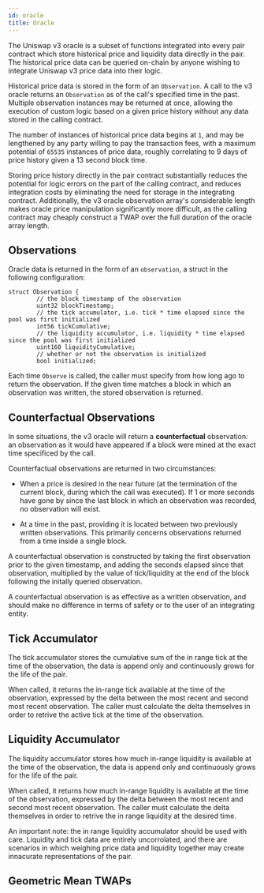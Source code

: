 ```yaml
---
id: oracle
title: Oracle
---
```


The Uniswap v3 oracle is a subset of functions integrated into every pair contract which store historical price and liquidity data directly in the pair. The historical price data can be  queried on-chain by anyone wishing to integrate Uniswap v3 price data into their logic.

Historical price data is stored in the form of an `Observation`. A call to the v3 oracle returns an `Observation` as of the call's specified time in the past. Multiple observation instances may be returned at once, allowing the execution of custom logic based on a given price history without any data stored in the calling contract.

The number of instances of historical price data begins at `1`, and may be lengthened by any party willing to pay the transaction fees, with a maximum potential of `65535` instances of price data, roughly correlating to 9 days of price history given a 13 second block time.

Storing price history directly in the pair contract substantially reduces the potential for logic errors on the part of the calling contract, and reduces integration costs by eliminating the need for storage in the integrating contract. Additionally, the v3 oracle observation array's considerable length makes oracle price manipulation significantly more difficult, as the calling contract may cheaply construct a TWAP over the full duration of the oracle array length.


## Observations

Oracle data is returned in the form of an `observation`, a struct in the following configuration:

```solidity
struct Observation {
        // the block timestamp of the observation
        uint32 blockTimestamp;
        // the tick accumulator, i.e. tick * time elapsed since the pool was first initialized
        int56 tickCumulative;
        // the liquidity accumulator, i.e. liquidity * time elapsed since the pool was first initialized
        uint160 liquidityCumulative;
        // whether or not the observation is initialized
        bool initialized;
   ```


Each time `Observe` is called, the caller must specify from how long ago to return the observation. If the given time matches a block in which an observation was written, the stored observation is returned.

## Counterfactual Observations

In some situations, the v3 oracle will return a **counterfactual** observation: an observation as it would have appeared if a block were mined at the exact time specificed by the call. 

Counterfactual observations are returned in two circumstances:

* When a price is desired in the near future (at the termination of the current block, during which the call was executed). If 1 or more seconds have gone by since the last block in which an observation was recorded, no observation will exist.

* At a time in the past, providing it is located between two previously written observations. This primarily concerns observations returned from a time inside a single block.

A counterfactual observation is constructed by taking the first observation prior to the given timestamp, and adding the seconds elapsed since that observation, multiplied by the value of tick/liquidity at the end of the block following the initally queried observation.

A counterfactual observation is as effective as a written observation, and should make no difference in terms of safety or to the user of an integrating entity.

## Tick Accumulator

The tick accumulator stores the cumulative sum of the in range tick at the time of the observation, the data is append only and continuously grows for the life of the pair.

When called, it returns the in-range tick available at the time of the observation, expressed by the delta between the most recent and second most recent observation. The caller must calculate the delta themselves in order to retrive the active tick at the time of the observation.


## Liquidity Accumulator

The liquidity accumulator stores how much in-range liquidity is available at the time of the observation, the data is append only and continuously grows for the life of the pair.

When called, it returns how much in-range liquidity is available at the time of the observation, expressed by the delta between the most recent and second most recent observation. The caller must calculate the delta themselves in order to retrive the in range liquidity at the desired time.

An important note: the in range liquidity accumulator should be used with care. Liquidity and tick data are entirely uncorrolated, and there are  scenarios in which weighing price data and liquidity together may create innacurate representations of the pair.

 



## Geometric Mean TWAPs

